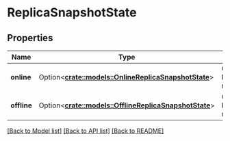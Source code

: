 # ReplicaSnapshotState

## Properties

Name | Type | Description | Notes
------------ | ------------- | ------------- | -------------
**online** | Option<[**crate::models::OnlineReplicaSnapshotState**](.md)> | Online ReplicaSnapshotState representation. | [optional]
**offline** | Option<[**crate::models::OfflineReplicaSnapshotState**](.md)> | Offline ReplicaSnapshotState representation. | [optional]


[[Back to Model list]](../README.md#documentation-for-models) [[Back to API list]](../README.md#documentation-for-api-endpoints) [[Back to README]](../README.md)

